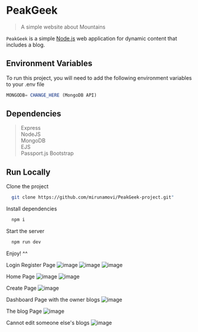 # PeakGeek 

> A simple website about Mountains

`PeakGeek` is a simple [Node.js](https://nodejs.org/) web application for dynamic content that includes a blog.

## Environment Variables

To run this project, you will need to add the following environment variables to your .env file

```javascript
MONGODB= CHANGE_HERE (MongoDB API)
```

## Dependencies

> Express     
> NodeJS      
> MongoDB     
> EJS         
> Passport.js 
> Bootstrap   


## Run Locally

Clone the project

```bash
  git clone https://github.com/mirunamovi/PeakGeek-project.git"
```

Install dependencies

```bash
  npm i
```

Start the server

```bash
  npm run dev
```

Enjoy! ^^

Login Register Page
![image](https://github.com/mirunamovi/PeakGeek-project/assets/90201953/1218991a-f9b0-4bb9-a0bd-f85cf5de72e2)
![image](https://github.com/mirunamovi/PeakGeek-project/assets/90201953/eafb060d-b915-498d-a317-93305a2732c1)
![image](https://github.com/mirunamovi/PeakGeek-project/assets/90201953/52468e3e-3b99-495e-9251-44d5bbef1cf5)

Home Page
![image](https://github.com/mirunamovi/PeakGeek-project/assets/90201953/0d933434-3aa8-4b0e-a56b-21c990fd8d54)
![image](https://github.com/mirunamovi/PeakGeek-project/assets/90201953/ccbd6a90-73ed-4920-b842-0646f907f021)

Create Page
![image](https://github.com/mirunamovi/PeakGeek-project/assets/90201953/caed4cb9-2a02-4605-a0a3-06240ba9ac03)

Dashboard Page with the owner blogs
![image](https://github.com/mirunamovi/PeakGeek-project/assets/90201953/dbdce2a4-3079-49e7-81ec-7516c978f6ec)

The blog Page
![image](https://github.com/mirunamovi/PeakGeek-project/assets/90201953/26724517-cced-45b2-89ef-641aa0f839a5)

Cannot edit someone else's blogs
![image](https://github.com/mirunamovi/PeakGeek-project/assets/90201953/51a86e24-1f8a-4afb-849e-a72d5d003085)
















